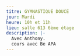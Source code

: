 ```yaml
---
titre: GYMNASTIQUE DOUCE
jour: Mardi
heure: 10h et 11h
lieu: salle 613 6ème étage
description: |-
  Avec Anthony.
  cours avec Be APA
---
```

